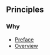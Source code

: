 ## Principles

### Why

- [Preface](https://github.com/IrisMQ/book/blob/master/principles/foreword.md)
- [Overview](https://github.com/IrisMQ/book/blob/master/principles/overview.md)
